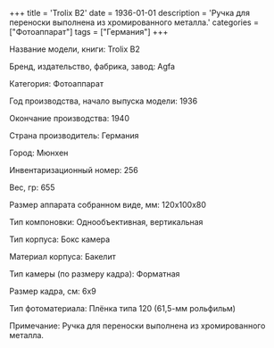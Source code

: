 +++
title = 'Trolix  B2'
date = 1936-01-01
description = 'Ручка для переноски выполнена из хромированного металла.'
categories = ["Фотоаппарат"]
tags = ["Германия"]
+++

Название модели, книги: Trolix  B2

Бренд, издательство, фабрика, завод: Agfa

Категория: Фотоаппарат

Год производства, начало выпуска модели: 1936

Окончание производства: 1940

Страна производитель: Германия

Город: Мюнхен

Инвентаризационный номер: 256

Вес, гр: 655

Размер аппарата  собранном виде, мм: 120х100х80

Тип компоновки: Однообъективная, вертикальная

Тип корпуса: Бокс камера

Материал корпуса: Бакелит

Тип камеры (по размеру кадра): Форматная

Размер кадра, см: 6х9

Тип фотоматериала: Плёнка типа 120 (61,5-мм рольфильм)

Примечание: Ручка для переноски выполнена из хромированного металла.

